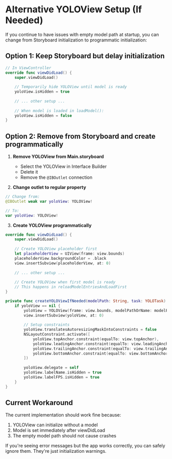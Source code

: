# Alternative YOLOView Setup (If Needed)

If you continue to have issues with empty model path at startup, you can change from Storyboard initialization to programmatic initialization:

## Option 1: Keep Storyboard but delay initialization

```swift
// In ViewController
override func viewDidLoad() {
    super.viewDidLoad()
    
    // Temporarily hide YOLOView until model is ready
    yoloView.isHidden = true
    
    // ... other setup ...
    
    // When model is loaded in loadModel():
    yoloView.isHidden = false
}
```

## Option 2: Remove from Storyboard and create programmatically

1. **Remove YOLOView from Main.storyboard**
   - Select the YOLOView in Interface Builder
   - Delete it
   - Remove the `@IBOutlet` connection

2. **Change outlet to regular property**
```swift
// Change from:
@IBOutlet weak var yoloView: YOLOView!

// To:
var yoloView: YOLOView!
```

3. **Create YOLOView programmatically**
```swift
override func viewDidLoad() {
    super.viewDidLoad()
    
    // Create YOLOView placeholder first
    let placeholderView = UIView(frame: view.bounds)
    placeholderView.backgroundColor = .black
    view.insertSubview(placeholderView, at: 0)
    
    // ... other setup ...
    
    // Create YOLOView when first model is ready
    // This happens in reloadModelEntriesAndLoadFirst
}

private func createYOLOViewIfNeeded(modelPath: String, task: YOLOTask) {
    if yoloView == nil {
        yoloView = YOLOView(frame: view.bounds, modelPathOrName: modelPath, task: task)
        view.insertSubview(yoloView, at: 0)
        
        // Setup constraints
        yoloView.translatesAutoresizingMaskIntoConstraints = false
        NSLayoutConstraint.activate([
            yoloView.topAnchor.constraint(equalTo: view.topAnchor),
            yoloView.leadingAnchor.constraint(equalTo: view.leadingAnchor),
            yoloView.trailingAnchor.constraint(equalTo: view.trailingAnchor),
            yoloView.bottomAnchor.constraint(equalTo: view.bottomAnchor)
        ])
        
        yoloView.delegate = self
        yoloView.labelName.isHidden = true
        yoloView.labelFPS.isHidden = true
    }
}
```

## Current Workaround

The current implementation should work fine because:
1. YOLOView can initialize without a model
2. Model is set immediately after viewDidLoad
3. The empty model path should not cause crashes

If you're seeing error messages but the app works correctly, you can safely ignore them. They're just initialization warnings.